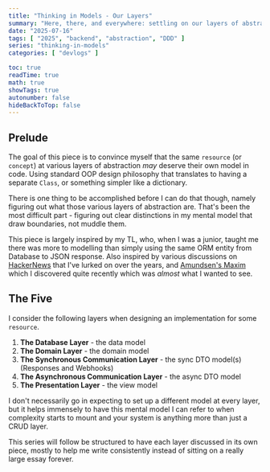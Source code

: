 ```yaml
---
title: "Thinking in Models - Our Layers"
summary: "Here, there, and everywhere: settling on our layers of abstraction"
date: "2025-07-16"
tags: [ "2025", "backend", "abstraction", "DDD" ]
series: "thinking-in-models"
categories: [ "devlogs" ]

toc: true
readTime: true
math: true
showTags: true
autonumber: false
hideBackToTop: false
---
```


## Prelude

The goal of this piece is to convince myself that the same `resource` (or `concept`) at various layers of abstraction
*may* deserve their own model in code. Using standard OOP design philosophy that translates to having a separate
`Class`, or something simpler like a dictionary.

There is one thing to be accomplished before I can do that though, namely figuring out what those various layers of
abstraction are. That's been the most difficult part - figuring out clear distinctions in my mental model that
draw boundaries, not muddle them.

This piece is largely inspired by my TL, who, when I was a junior, taught me there was more to modelling than simply
using the same ORM entity from Database to JSON response. Also inspired by various discussions
on [HackerNews](https://news.ycombinator.com/) that I've lurked on over the years,
and [Amundsen's Maxim](https://www.amundsens-maxim.com/) which I discovered quite recently which was *almost* what I
wanted to see.

## The Five

I consider the following layers when designing an implementation for some `resource`.

1. **The Database Layer** - the data model
2. **The Domain Layer** - the domain model
3. **The Synchronous Communication Layer** - the sync DTO model(s) (Responses and Webhooks)
4. **The Asynchronous Communication Layer** - the async DTO model
5. **The Presentation Layer** - the view model

I don't necessarily go in expecting to set up a different model at every layer, but it helps immensely to have this
mental model I can refer to when complexity starts to mount and your system is anything more than just a CRUD layer.

This series will follow be structured to have each layer discussed in its own piece, mostly to help me write
consistently instead of sitting on a really large essay forever.